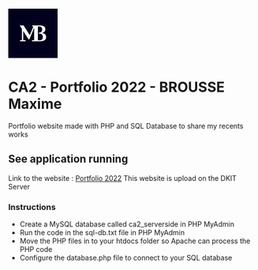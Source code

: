 ![alt text](https://github.com/iamaximebrousse/CA2_Server-side/blob/main/Documentation/Logo.jpg)
# CA2 - Portfolio 2022 - BROUSSE Maxime
Portfolio website made with PHP and SQL Database to share my recents works

## See application running
Link to the website : 
[Portfolio 2022](https://mysql06.comp.dkit.ie/D00251731/CA2_Server-side/index.php "Portfolio Website")
This website is upload on the DKIT Server

### Instructions
* Create a MySQL database called ca2_serverside in PHP MyAdmin
* Run the code in the sql-db.txt file in PHP MyAdmin
* Move the PHP files in to your htdocs folder so Apache can process the PHP code
* Configure the database.php file to connect to your SQL database




